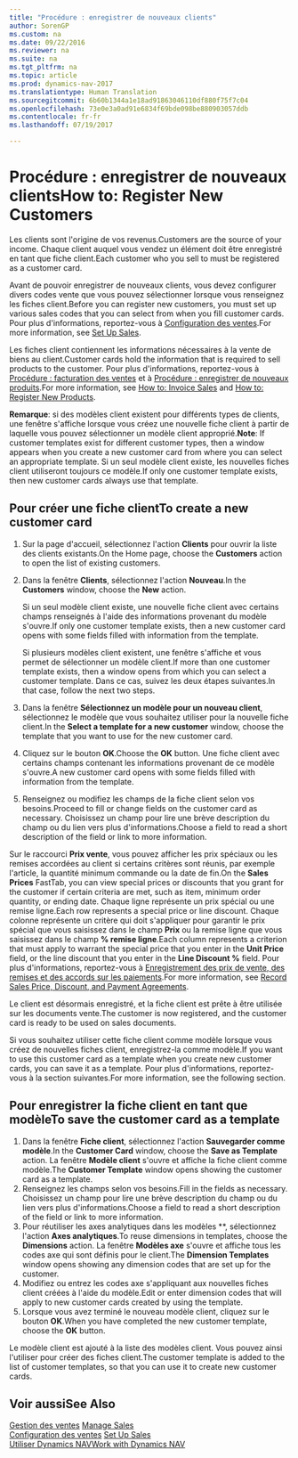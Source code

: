 ```yaml
---
title: "Procédure : enregistrer de nouveaux clients"
author: SorenGP
ms.custom: na
ms.date: 09/22/2016
ms.reviewer: na
ms.suite: na
ms.tgt_pltfrm: na
ms.topic: article
ms.prod: dynamics-nav-2017
ms.translationtype: Human Translation
ms.sourcegitcommit: 6b60b1344a1e18ad91863046110df880f75f7c04
ms.openlocfilehash: 73e0e3a0ad91e6834f69bde098be880903057ddb
ms.contentlocale: fr-fr
ms.lasthandoff: 07/19/2017

---
```


# <a name="how-to-register-new-customers"></a><span data-ttu-id="93075-102">Procédure : enregistrer de nouveaux clients</span><span class="sxs-lookup"><span data-stu-id="93075-102">How to: Register New Customers</span></span>
<span data-ttu-id="93075-103">Les clients sont l'origine de vos revenus.</span><span class="sxs-lookup"><span data-stu-id="93075-103">Customers are the source of your income.</span></span> <span data-ttu-id="93075-104">Chaque client auquel vous vendez un élément doit être enregistré en tant que fiche client.</span><span class="sxs-lookup"><span data-stu-id="93075-104">Each customer who you sell to must be registered as a customer card.</span></span>

<span data-ttu-id="93075-105">Avant de pouvoir enregistrer de nouveaux clients, vous devez configurer divers codes vente que vous pouvez sélectionner lorsque vous renseignez les fiches client.</span><span class="sxs-lookup"><span data-stu-id="93075-105">Before you can register new customers, you must set up various sales codes that you can select from when you fill customer cards.</span></span> <span data-ttu-id="93075-106">Pour plus d'informations, reportez-vous à [Configuration des ventes](sales-setup-sales.md).</span><span class="sxs-lookup"><span data-stu-id="93075-106">For more information, see [Set Up Sales](sales-setup-sales.md).</span></span>

<span data-ttu-id="93075-107">Les fiches client contiennent les informations nécessaires à la vente de biens au client.</span><span class="sxs-lookup"><span data-stu-id="93075-107">Customer cards hold the information that is required to sell products to the customer.</span></span> <span data-ttu-id="93075-108">Pour plus d'informations, reportez-vous à [Procédure : facturation des ventes](sales-how-invoice-sales.md) et à [Procédure : enregistrer de nouveaux produits](inventory-how-register-new-products.md).</span><span class="sxs-lookup"><span data-stu-id="93075-108">For more information, see [How to: Invoice Sales](sales-how-invoice-sales.md) and [How to: Register New Products](inventory-how-register-new-products.md).</span></span>

<span data-ttu-id="93075-109">**Remarque**: si des modèles client existent pour différents types de clients, une fenêtre s'affiche lorsque vous créez une nouvelle fiche client à partir de laquelle vous pouvez sélectionner un modèle client approprié.</span><span class="sxs-lookup"><span data-stu-id="93075-109">**Note**: If customer templates exist for different customer types, then a window appears when you create a new customer card from where you can select an appropriate template.</span></span> <span data-ttu-id="93075-110">Si un seul modèle client existe, les nouvelles fiches client utiliseront toujours ce modèle.</span><span class="sxs-lookup"><span data-stu-id="93075-110">If only one customer template exists, then new customer cards always use that template.</span></span>

## <a name="to-create-a-new-customer-card"></a><span data-ttu-id="93075-111">Pour créer une fiche client</span><span class="sxs-lookup"><span data-stu-id="93075-111">To create a new customer card</span></span>
1. <span data-ttu-id="93075-112">Sur la page d'accueil, sélectionnez l'action **Clients** pour ouvrir la liste des clients existants.</span><span class="sxs-lookup"><span data-stu-id="93075-112">On the Home page, choose the **Customers** action to open the list of existing customers.</span></span>  
2. <span data-ttu-id="93075-113">Dans la fenêtre **Clients**, sélectionnez l'action **Nouveau**.</span><span class="sxs-lookup"><span data-stu-id="93075-113">In the **Customers** window, choose the **New** action.</span></span>

    <span data-ttu-id="93075-114">Si un seul modèle client existe, une nouvelle fiche client avec certains champs renseignés à l'aide des informations provenant du modèle s'ouvre.</span><span class="sxs-lookup"><span data-stu-id="93075-114">If only one customer template exists, then a new customer card opens with some fields filled with information from the template.</span></span>

    <span data-ttu-id="93075-115">Si plusieurs modèles client existent, une fenêtre s'affiche et vous permet de sélectionner un modèle client.</span><span class="sxs-lookup"><span data-stu-id="93075-115">If more than one customer template exists, then a window opens from which you can select a customer template.</span></span> <span data-ttu-id="93075-116">Dans ce cas, suivez les deux étapes suivantes.</span><span class="sxs-lookup"><span data-stu-id="93075-116">In that case, follow the next two steps.</span></span>
3. <span data-ttu-id="93075-117">Dans la fenêtre **Sélectionnez un modèle pour un nouveau client**, sélectionnez le modèle que vous souhaitez utiliser pour la nouvelle fiche client.</span><span class="sxs-lookup"><span data-stu-id="93075-117">In the **Select a template for a new customer** window, choose the template that you want to use for the new customer card.</span></span>
4. <span data-ttu-id="93075-118">Cliquez sur le bouton **OK**.</span><span class="sxs-lookup"><span data-stu-id="93075-118">Choose the **OK** button.</span></span> <span data-ttu-id="93075-119">Une fiche client avec certains champs contenant les informations provenant de ce modèle s'ouvre.</span><span class="sxs-lookup"><span data-stu-id="93075-119">A new customer card opens with some fields filled with information from the template.</span></span>  
5. <span data-ttu-id="93075-120">Renseignez ou modifiez les champs de la fiche client selon vos besoins.</span><span class="sxs-lookup"><span data-stu-id="93075-120">Proceed to fill or change fields on the customer card as necessary.</span></span> <span data-ttu-id="93075-121">Choisissez un champ pour lire une brève description du champ ou du lien vers plus d'informations.</span><span class="sxs-lookup"><span data-stu-id="93075-121">Choose a field to read a short description of the field or link to more information.</span></span>

<span data-ttu-id="93075-122">Sur le raccourci **Prix vente**, vous pouvez afficher les prix spéciaux ou les remises accordées au client si certains critères sont réunis, par exemple l'article, la quantité minimum commande ou la date de fin.</span><span class="sxs-lookup"><span data-stu-id="93075-122">On the **Sales Prices** FastTab, you can view special prices or discounts that you grant for the customer if certain criteria are met, such as item, minimum order quantity, or ending date.</span></span> <span data-ttu-id="93075-123">Chaque ligne représente un prix spécial ou une remise ligne.</span><span class="sxs-lookup"><span data-stu-id="93075-123">Each row represents a special price or line discount.</span></span> <span data-ttu-id="93075-124">Chaque colonne représente un critère qui doit s'appliquer pour garantir le prix spécial que vous saisissez dans le champ **Prix** ou la remise ligne que vous saisissez dans le champ **% remise ligne**.</span><span class="sxs-lookup"><span data-stu-id="93075-124">Each column represents a criterion that must apply to warrant the special price that you enter in the **Unit Price** field, or the line discount that you enter in the **Line Discount %** field.</span></span> <span data-ttu-id="93075-125">Pour plus d'informations, reportez-vous à [Enregistrement des prix de vente, des remises et des accords sur les paiements](sales-how-record-sales-price-discount-payment-agreements.md).</span><span class="sxs-lookup"><span data-stu-id="93075-125">For more information, see [Record Sales Price, Discount, and Payment Agreements](sales-how-record-sales-price-discount-payment-agreements.md).</span></span>

<span data-ttu-id="93075-126">Le client est désormais enregistré, et la fiche client est prête à être utilisée sur les documents vente.</span><span class="sxs-lookup"><span data-stu-id="93075-126">The customer is now registered, and the customer card is ready to be used on sales documents.</span></span>

<span data-ttu-id="93075-127">Si vous souhaitez utiliser cette fiche client comme modèle lorsque vous créez de nouvelles fiches client, enregistrez-la comme modèle.</span><span class="sxs-lookup"><span data-stu-id="93075-127">If you want to use this customer card as a template when you create new customer cards, you can save it as a template.</span></span> <span data-ttu-id="93075-128">Pour plus d'informations, reportez-vous à la section suivantes.</span><span class="sxs-lookup"><span data-stu-id="93075-128">For more information, see the following section.</span></span>

## <a name="to-save-the-customer-card-as-a-template"></a><span data-ttu-id="93075-129">Pour enregistrer la fiche client en tant que modèle</span><span class="sxs-lookup"><span data-stu-id="93075-129">To save the customer card as a template</span></span>
1. <span data-ttu-id="93075-130">Dans la fenêtre **Fiche client**, sélectionnez l'action **Sauvegarder comme modèle**.</span><span class="sxs-lookup"><span data-stu-id="93075-130">In the **Customer Card** window, choose the **Save as Template** action.</span></span> <span data-ttu-id="93075-131">La fenêtre **Modèle client** s'ouvre et affiche la fiche client comme modèle.</span><span class="sxs-lookup"><span data-stu-id="93075-131">The **Customer Template** window opens showing the customer card as a template.</span></span>
2. <span data-ttu-id="93075-132">Renseignez les champs selon vos besoins.</span><span class="sxs-lookup"><span data-stu-id="93075-132">Fill in the fields as necessary.</span></span> <span data-ttu-id="93075-133">Choisissez un champ pour lire une brève description du champ ou du lien vers plus d'informations.</span><span class="sxs-lookup"><span data-stu-id="93075-133">Choose a field to read a short description of the field or link to more information.</span></span>
3. <span data-ttu-id="93075-134">Pour réutiliser les axes analytiques dans les modèles **, sélectionnez l'action **Axes analytiques**.</span><span class="sxs-lookup"><span data-stu-id="93075-134">To reuse dimensions in templates, choose the **Dimensions** action.</span></span> <span data-ttu-id="93075-135">La fenêtre **Modèles axe** s'ouvre et affiche tous les codes axe qui sont définis pour le client.</span><span class="sxs-lookup"><span data-stu-id="93075-135">The **Dimension Templates** window opens showing any dimension codes that are set up for the customer.</span></span>
4. <span data-ttu-id="93075-136">Modifiez ou entrez les codes axe s'appliquant aux nouvelles fiches client créées à l'aide du modèle.</span><span class="sxs-lookup"><span data-stu-id="93075-136">Edit or enter dimension codes that will apply to new customer cards created by using the template.</span></span>  
5. <span data-ttu-id="93075-137">Lorsque vous avez terminé le nouveau modèle client, cliquez sur le bouton **OK**.</span><span class="sxs-lookup"><span data-stu-id="93075-137">When you have completed the new customer template, choose the **OK** button.</span></span>

<span data-ttu-id="93075-138">Le modèle client est ajouté à la liste des modèles client. Vous pouvez ainsi l'utiliser pour créer des fiches client.</span><span class="sxs-lookup"><span data-stu-id="93075-138">The customer template is added to the list of customer templates, so that you can use it to create new customer cards.</span></span>

## <a name="see-also"></a><span data-ttu-id="93075-139">Voir aussi</span><span class="sxs-lookup"><span data-stu-id="93075-139">See Also</span></span>  
<span data-ttu-id="93075-140">[Gestion des ventes](sales-manage-sales.md)  </span><span class="sxs-lookup"><span data-stu-id="93075-140">[Manage Sales](sales-manage-sales.md)  </span></span>  
<span data-ttu-id="93075-141">[Configuration des ventes](sales-setup-sales.md)  </span><span class="sxs-lookup"><span data-stu-id="93075-141">[Set Up Sales](sales-setup-sales.md)  </span></span>  
[<span data-ttu-id="93075-142">Utiliser Dynamics NAV</span><span class="sxs-lookup"><span data-stu-id="93075-142">Work with Dynamics NAV</span></span>](ui-work-product.md)

